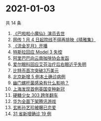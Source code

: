 # 2021-01-03

共 14 条

<!-- BEGIN -->
<!-- 最后更新时间 Sun Jan 03 2021 14:10:11 GMT+0800 (CST) -->
1. [《巴啦啦小魔仙》演员去世](https://www.zhihu.com/search?q=巴啦啦小魔仙)
1. [网传 1 月 4 日起院线不得再排映《晴雅集》](https://www.zhihu.com/search?q=晴雅集)
1. [《流金岁月》开播](https://www.zhihu.com/search?q=流金岁月)
1. [特斯拉回应 Model 3 失控](https://www.zhihu.com/search?q=特斯拉)
1. [阿里巴巴向云南咖啡协会发函](https://www.zhihu.com/search?q=阿里巴巴)
1. [爱尔眼科回应艾芬治疗后右眼近乎失明](https://www.zhihu.com/search?q=爱尔眼科)
1. [比特币首次突破3万美元](https://www.zhihu.com/search?q=比特币)
1. [北京新增 5 例本土确诊病例](https://www.zhihu.com/search?q=北京新增)
1. [幽门螺杆菌感染有什么影响？](https://www.zhihu.com/search?q=幽门螺杆菌)
1. [上海发现首例英国变种新冠](https://www.zhihu.com/search?q=上海变种新冠)
1. [硬糖少女 303 跨年翻车](https://www.zhihu.com/search?q=硬糖少女)
1. [华为全面下架腾讯游戏](https://www.zhihu.com/search?q=华为下架腾讯)
1. [玄彬孙艺珍被曝已恋爱](https://www.zhihu.com/search?q=玄彬孙艺珍)
1. [31 省新增确诊 19 例](https://www.zhihu.com/search?q=疫情新增)
<!-- END -->
